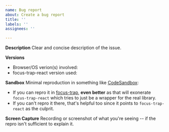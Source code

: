 ```yaml
---
name: Bug report
about: Create a bug report
title: ''
labels: ''
assignees: ''

---
```


**Description**
Clear and concise description of the issue.

**Versions**
- Browser/OS verion(s) involved:
- focus-trap-react version used:

**Sandbox**
Minimal reproduction in something like [CodeSandbox](https://codesandbox.io/):
- If you can repro it in [focus-trap](https://github.com/focus-trap/focus-trap), __even better__ as that will exonerate `focus-trap-react` which tries to just be a wrapper for the real library.
- If you can't repro it there, that's helpful too since it points to `focus-trap-react` as the culprit.

**Screen Capture**
Recording or screenshot of what you're seeing -- if the repro isn't sufficient to explain it.

